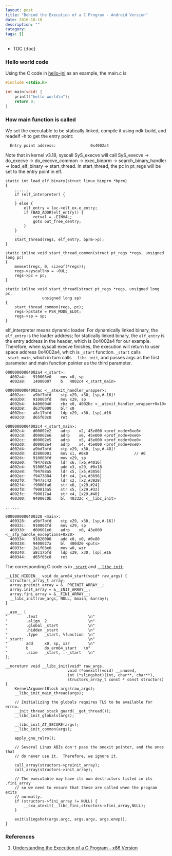 ```yaml
---
layout: post
title: "Behind the Execution of a C Program - Android Version"
date: 2016-10-10
description: ""
category: 
tags: []
---
```

* TOC
{:toc}

### Hello world code
Using the C code in [hello-jni](https://github.com/wenboshen/hello-jni) as an example, the main.c is
```c
#include <stdio.h>

int main(void) {
    printf("hello world\n");
    return 0;
}
```

### How main function is called

We set the executable to be statically linked, compile it using ndk-build, and readelf -h to get the entry point:
```
  Entry point address:               0x4002a4
```

Note that in kernel v3.18, syscall SyS_execve will call SyS_execve -> do_execve -> do_execve_common -> exec_binprm -> search_binary_handler -> load_elf_binary -> start_thread. In start_thread, the pc in pt_regs will be set to the entry point in elf.
```
static int load_elf_binary(struct linux_binprm *bprm)
{
	......
	if (elf_interpreter) {
	......
	} else {
		elf_entry = loc->elf_ex.e_entry;
		if (BAD_ADDR(elf_entry)) {
			retval = -EINVAL;
			goto out_free_dentry;
		}
	}
	......
	start_thread(regs, elf_entry, bprm->p);
}

static inline void start_thread_common(struct pt_regs *regs, unsigned long pc)
{
	memset(regs, 0, sizeof(*regs));
	regs->syscallno = ~0UL;
	regs->pc = pc;
}

static inline void start_thread(struct pt_regs *regs, unsigned long pc,
				unsigned long sp)
{
	start_thread_common(regs, pc);
	regs->pstate = PSR_MODE_EL0t;
	regs->sp = sp;
}
```

elf_interpreter means dynamic loader. For dynamically linked binary, the `elf_entry` is the loader address; for statically linked binary, the `elf_entry` is the entry address in the header, which is 0x4002a4 for our example. Therefore, when syscall execve finishes, the execution will return to user space address 0x4002a4, which is `_start` function. `_start` calls `_start_main`, which in turn calls `__libc_init`, and passes args as the first parameter and main function pointer as the third parameter.


```
00000000004002a4 <_start>:
  4002a4:	910003e0 	mov	x0, sp
  4002a8:	14000007 	b	4002c4 <_start_main>

00000000004002ac <__atexit_handler_wrapper>:
  4002ac:	a9bf7bfd 	stp	x29, x30, [sp,#-16]!
  4002b0:	910003fd 	mov	x29, sp
  4002b4:	b4000040 	cbz	x0, 4002bc <__atexit_handler_wrapper+0x10>
  4002b8:	d63f0000 	blr	x0
  4002bc:	a8c17bfd 	ldp	x29, x30, [sp],#16
  4002c0:	d65f03c0 	ret

00000000004002c4 <_start_main>:
  4002c4:	d00002e2 	adrp	x2, 45e000 <prof_node+0xe0>
  4002c8:	d00002e6 	adrp	x6, 45e000 <prof_node+0xe0>
  4002cc:	d00002e5 	adrp	x5, 45e000 <prof_node+0xe0>
  4002d0:	d00002e4 	adrp	x4, 45e000 <prof_node+0xe0>
  4002d4:	a9bd7bfd 	stp	x29, x30, [sp,#-48]!
  4002d8:	d2800001 	mov	x1, #0x0                   	// #0
  4002dc:	910003fd 	mov	x29, sp
  4002e0:	f947d8c6 	ldr	x6, [x6,#4016]
  4002e4:	910063a3 	add	x3, x29, #0x18
  4002e8:	f94788a5 	ldr	x5, [x5,#3856]
  4002ec:	f9473884 	ldr	x4, [x4,#3696]
  4002f0:	f947ac42 	ldr	x2, [x2,#3928]
  4002f4:	f9000fa6 	str	x6, [x29,#24]
  4002f8:	f90013a5 	str	x5, [x29,#32]
  4002fc:	f90017a4 	str	x4, [x29,#40]
  400300:	94000c0b 	bl	40332c <__libc_init>

......

0000000000400328 <main>:
  400328:	a9bf7bfd 	stp	x29, x30, [sp,#-16]!
  40032c:	910003fd 	mov	x29, sp
  400330:	d00001e0 	adrp	x0, 43e000 <__sfp_handle_exceptions+0x20>
  400334:	91020000 	add	x0, x0, #0x80
  400338:	9400027a 	bl	400d20 <puts>
  40033c:	2a1f03e0 	mov	w0, wzr
  400340:	a8c17bfd 	ldp	x29, x30, [sp],#16
  400344:	d65f03c0 	ret
```

The corresponding C code is in [`_start`](http://androidxref.com/8.0.0_r4/xref/bionic/libc/arch-arm64/bionic/crtbegin.c#62) and [`__libc_init`](http://androidxref.com/8.0.0_r4/xref/bionic/libc/bionic/libc_init_static.cpp#81).
```
__LIBC_HIDDEN__ void do_arm64_start(void* raw_args) {
  structors_array_t array;
  array.preinit_array = &__PREINIT_ARRAY__;
  array.init_array = &__INIT_ARRAY__;
  array.fini_array = &__FINI_ARRAY__;
  __libc_init(raw_args, NULL, &main, &array);
}

__asm__ (
"        .text                      \n"
"        .align  2                  \n"
"        .global _start             \n"
"        .hidden _start             \n"
"        .type   _start, %function  \n"
"_start:                            \n"
"        add     x0, sp, xzr        \n"
"        b       do_arm64_start   \n"
"        .size   _start, .-_start   \n"
);

__noreturn void __libc_init(void* raw_args,
                           void (*onexit)(void) __unused,
                           int (*slingshot)(int, char**, char**),
                           structors_array_t const * const structors) {
	KernelArgumentBlock args(raw_args);
	__libc_init_main_thread(args);
	
	// Initializing the globals requires TLS to be available for errno.
	__init_thread_stack_guard(__get_thread());
	__libc_init_globals(args);
	
	__libc_init_AT_SECURE(args);
	__libc_init_common(args);
	
	apply_gnu_relro();
	
	// Several Linux ABIs don't pass the onexit pointer, and the ones that
	// do never use it.  Therefore, we ignore it.
	
	call_array(structors->preinit_array);
	call_array(structors->init_array);
	
	// The executable may have its own destructors listed in its .fini_array
	// so we need to ensure that these are called when the program exits
	// normally.
	if (structors->fini_array != NULL) {
		__cxa_atexit(__libc_fini,structors->fini_array,NULL);
	}
	
	exit(slingshot(args.argc, args.argv, args.envp));
}
```

### References
1. [Understanding the Execution of a C Program - x86 Version](http://developeriq.in/articles/2012/jan/06/understanding-the-execution-of-a-c-program/)
